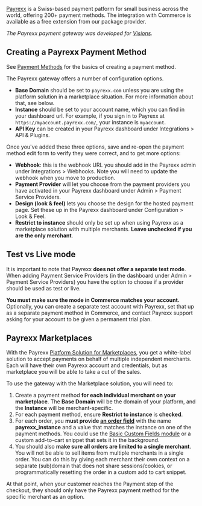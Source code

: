 [Payrexx](https://www.payrexx.com/) is a Swiss-based payment patform for small business across the world, offering 200+ payment methods. The integration with Commerce is available as a free extension from our package provider.

_The Payrexx payment gateway was developed for [Visions](https://www.visions.ch/)._

## Creating a Payrexx Payment Method

See [Payment Methods](../Payment_Methods) for the basics of creating a payment method.

The Payrexx gateway offers a number of configuration options.

- **Base Domain** should be set to `payrexx.com` unless you are using the platform solution in a marketplace situation. For more information about that, see below.
- **Instance** should be set to your account name, which you can find in your dashboard url. For example, if you sign in to Payrexx at `https://myaccount.payrexx.com/`, your instance is `myaccount`.
- **API Key** can be created in your Payrexx dashboard under Integrations > API & Plugins.

Once you've added these three options, save and re-open the payment method edit form to verify they were correct, and to get more options:

- **Webhook**: this is the webhook URL you should add in the Payrexx admin under Integrations > Webhooks. Note you will need to update the webhook when you move to production.
- **Payment Provider** will let you choose from the payment providers you have activated in your Payrexx dashboard under Admin > Payment Service Providers.
- **Design (look & feel)** lets you choose the design for the hosted payment page. Set these up in the Payrexx dashboard under Configuration > Look & Feel.
- **Restrict to instance** should only be set up when using Payrexx as a marketplace solution with multiple merchants. **Leave unchecked if you are the only merchant**.

## Test vs Live mode

It is important to note that Payrexx **does not offer a separate test mode**. When adding Payment Service Providers (in the dashboard under Admin > Payment Service Providers) you have the option to choose if a provider should be used as test or live.

**You must make sure the mode in Commerce matches your account.** Optionally, you can create a separate test account with Payrexx, set that up as a separate payment method in Commerce, and contact Payrexx support asking for your account to be given a permanent trial plan.

## Payrexx Marketplaces

With the Payrexx [Platform Solution for Marketplaces](https://www.payrexx.com/en/solutions/white-label-solution/marketplace/), you get a white-label solution to accept payments on behalf of multiple independent merchants. Each will have their own Payrexx account and credentials, but as marketplace you will be able to take a cut of the sales.

To use the gateway with the Marketplace solution, you will need to:

1. Create a payment method **for each individual merchant on your marketplace**. The **Base Domain** will be the domain of your platform, and the **Instance** will be merchant-specific.
2. For each payment method, ensure **Restrict to instance** is **checked**.
3. For each order, you **must provide [an order field](../Orders/Custom_Fields)** with the name **payrexx_instance** and a value that matches the instance on one of the payment methods. You could use the [Basic Custom Fields module](../50_Modules/Custom_Fields_(Basic)) or a custom add-to-cart snippet that sets it in the background.
4. You should also **make sure all orders are limited to a single merchant**. You will not be able to sell items from multiple merchants in a single order. You can do this by giving each merchant their own context on a separate (sub)domain that does not share sessions/cookies, or programmatically resetting the order in a custom add to cart snippet.

At that point, when your customer reaches the Payment step of the checkout, they should only have the Payrexx payment method for the specific merchant as an option.
